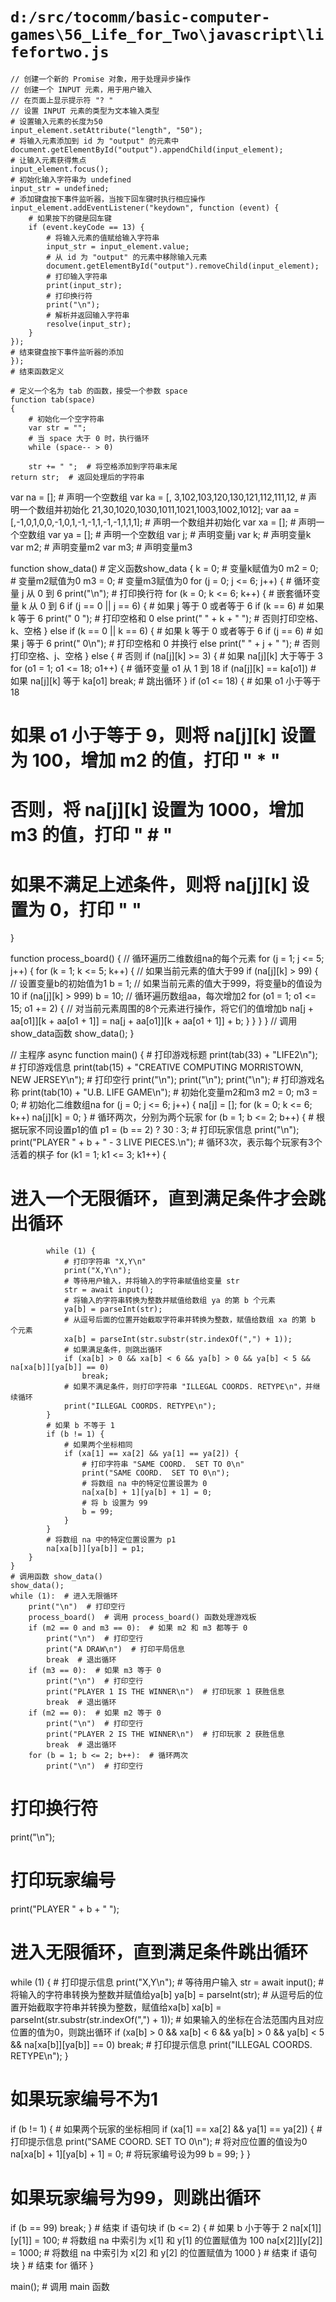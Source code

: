 # `d:/src/tocomm/basic-computer-games\56_Life_for_Two\javascript\lifefortwo.js`

```
// 创建一个新的 Promise 对象，用于处理异步操作
// 创建一个 INPUT 元素，用于用户输入
// 在页面上显示提示符 "? "
// 设置 INPUT 元素的类型为文本输入类型
# 设置输入元素的长度为50
input_element.setAttribute("length", "50");
# 将输入元素添加到 id 为 "output" 的元素中
document.getElementById("output").appendChild(input_element);
# 让输入元素获得焦点
input_element.focus();
# 初始化输入字符串为 undefined
input_str = undefined;
# 添加键盘按下事件监听器，当按下回车键时执行相应操作
input_element.addEventListener("keydown", function (event) {
    # 如果按下的键是回车键
    if (event.keyCode == 13) {
        # 将输入元素的值赋给输入字符串
        input_str = input_element.value;
        # 从 id 为 "output" 的元素中移除输入元素
        document.getElementById("output").removeChild(input_element);
        # 打印输入字符串
        print(input_str);
        # 打印换行符
        print("\n");
        # 解析并返回输入字符串
        resolve(input_str);
    }
});
# 结束键盘按下事件监听器的添加
});
# 结束函数定义

# 定义一个名为 tab 的函数，接受一个参数 space
function tab(space)
{
    # 初始化一个空字符串
    var str = "";
    # 当 space 大于 0 时，执行循环
    while (space-- > 0)
```
        str += " ";  # 将空格添加到字符串末尾
    return str;  # 返回处理后的字符串

var na = [];  # 声明一个空数组
var ka = [, 3,102,103,120,130,121,112,111,12,  # 声明一个数组并初始化
          21,30,1020,1030,1011,1021,1003,1002,1012];
var aa = [,-1,0,1,0,0,-1,0,1,-1,-1,1,-1,-1,1,1,1];  # 声明一个数组并初始化
var xa = [];  # 声明一个空数组
var ya = [];  # 声明一个空数组
var j;  # 声明变量j
var k;  # 声明变量k
var m2;  # 声明变量m2
var m3;  # 声明变量m3

function show_data()  # 定义函数show_data
{
    k = 0;  # 变量k赋值为0
    m2 = 0;  # 变量m2赋值为0
    m3 = 0;  # 变量m3赋值为0
    for (j = 0; j <= 6; j++) {  # 循环变量 j 从 0 到 6
        print("\n");  # 打印换行符
        for (k = 0; k <= 6; k++) {  # 嵌套循环变量 k 从 0 到 6
            if (j == 0 || j == 6) {  # 如果 j 等于 0 或者等于 6
                if (k == 6)  # 如果 k 等于 6
                    print(" 0 ");  # 打印空格和 0
                else
                    print(" " + k + " ");  # 否则打印空格、k、空格
            } else if (k == 0 || k == 6) {  # 如果 k 等于 0 或者等于 6
                if (j == 6)  # 如果 j 等于 6
                    print(" 0\n");  # 打印空格和 0 并换行
                else
                    print(" " + j + " ");  # 否则打印空格、j、空格
            } else {  # 否则
                if (na[j][k] >= 3) {  # 如果 na[j][k] 大于等于 3
                    for (o1 = 1; o1 <= 18; o1++) {  # 循环变量 o1 从 1 到 18
                        if (na[j][k] == ka[o1])  # 如果 na[j][k] 等于 ka[o1]
                            break;  # 跳出循环
                    }
                    if (o1 <= 18) {  # 如果 o1 小于等于 18
# 如果 o1 小于等于 9，则将 na[j][k] 设置为 100，增加 m2 的值，打印 " * "
# 否则，将 na[j][k] 设置为 1000，增加 m3 的值，打印 " # "
# 如果不满足上述条件，则将 na[j][k] 设置为 0，打印 "   "
}

function process_board()
{
    // 循环遍历二维数组na的每个元素
    for (j = 1; j <= 5; j++) {
        for (k = 1; k <= 5; k++) {
            // 如果当前元素的值大于99
            if (na[j][k] > 99) {
                // 设置变量b的初始值为1
                b = 1;
                // 如果当前元素的值大于999，将变量b的值设为10
                if (na[j][k] > 999)
                    b = 10;
                // 循环遍历数组aa，每次增加2
                for (o1 = 1; o1 <= 15; o1 += 2) {
                    // 对当前元素周围的8个元素进行操作，将它们的值增加b
                    na[j + aa[o1]][k + aa[o1 + 1]] = na[j + aa[o1]][k + aa[o1 + 1]] + b;
                }
            }
        }
    }
    // 调用show_data函数
    show_data();
}

// 主程序
async function main()
{
    # 打印游戏标题
    print(tab(33) + "LIFE2\n");
    # 打印游戏信息
    print(tab(15) + "CREATIVE COMPUTING  MORRISTOWN, NEW JERSEY\n");
    # 打印空行
    print("\n");
    print("\n");
    print("\n");
    # 打印游戏名称
    print(tab(10) + "U.B. LIFE GAME\n");
    # 初始化变量m2和m3
    m2 = 0;
    m3 = 0;
    # 初始化二维数组na
    for (j = 0; j <= 6; j++) {
        na[j] = [];
        for (k = 0; k <= 6; k++)
            na[j][k] = 0;
    }
    # 循环两次，分别为两个玩家
    for (b = 1; b <= 2; b++) {
        # 根据玩家不同设置p1的值
        p1 = (b == 2) ? 30 : 3;
        # 打印玩家信息
        print("\n");
        print("PLAYER " + b + " - 3 LIVE PIECES.\n");
        # 循环3次，表示每个玩家有3个活着的棋子
        for (k1 = 1; k1 <= 3; k1++) {
# 进入一个无限循环，直到满足条件才会跳出循环
            while (1) {
                # 打印字符串 "X,Y\n"
                print("X,Y\n");
                # 等待用户输入，并将输入的字符串赋值给变量 str
                str = await input();
                # 将输入的字符串转换为整数并赋值给数组 ya 的第 b 个元素
                ya[b] = parseInt(str);
                # 从逗号后面的位置开始截取字符串并转换为整数，赋值给数组 xa 的第 b 个元素
                xa[b] = parseInt(str.substr(str.indexOf(",") + 1));
                # 如果满足条件，则跳出循环
                if (xa[b] > 0 && xa[b] < 6 && ya[b] > 0 && ya[b] < 5 && na[xa[b]][ya[b]] == 0)
                    break;
                # 如果不满足条件，则打印字符串 "ILLEGAL COORDS. RETYPE\n"，并继续循环
                print("ILLEGAL COORDS. RETYPE\n");
            }
            # 如果 b 不等于 1
            if (b != 1) {
                # 如果两个坐标相同
                if (xa[1] == xa[2] && ya[1] == ya[2]) {
                    # 打印字符串 "SAME COORD.  SET TO 0\n"
                    print("SAME COORD.  SET TO 0\n");
                    # 将数组 na 中的特定位置设置为 0
                    na[xa[b] + 1][ya[b] + 1] = 0;
                    # 将 b 设置为 99
                    b = 99;
                }
            }
            # 将数组 na 中的特定位置设置为 p1
            na[xa[b]][ya[b]] = p1;
        }
    }
    # 调用函数 show_data()
    show_data();
    while (1):  # 进入无限循环
        print("\n")  # 打印空行
        process_board()  # 调用 process_board() 函数处理游戏板
        if (m2 == 0 and m3 == 0):  # 如果 m2 和 m3 都等于 0
            print("\n")  # 打印空行
            print("A DRAW\n")  # 打印平局信息
            break  # 退出循环
        if (m3 == 0):  # 如果 m3 等于 0
            print("\n")  # 打印空行
            print("PLAYER 1 IS THE WINNER\n")  # 打印玩家 1 获胜信息
            break  # 退出循环
        if (m2 == 0):  # 如果 m2 等于 0
            print("\n")  # 打印空行
            print("PLAYER 2 IS THE WINNER\n")  # 打印玩家 2 获胜信息
            break  # 退出循环
        for (b = 1; b <= 2; b++):  # 循环两次
            print("\n")  # 打印空行
# 打印换行符
print("\n");
# 打印玩家编号
print("PLAYER " + b + " ");
# 进入无限循环，直到满足条件跳出循环
while (1) {
    # 打印提示信息
    print("X,Y\n");
    # 等待用户输入
    str = await input();
    # 将输入的字符串转换为整数并赋值给ya[b]
    ya[b] = parseInt(str);
    # 从逗号后的位置开始截取字符串并转换为整数，赋值给xa[b]
    xa[b] = parseInt(str.substr(str.indexOf(",") + 1));
    # 如果输入的坐标在合法范围内且对应位置的值为0，则跳出循环
    if (xa[b] > 0 && xa[b] < 6 && ya[b] > 0 && ya[b] < 5 && na[xa[b]][ya[b]] == 0)
        break;
    # 打印提示信息
    print("ILLEGAL COORDS. RETYPE\n");
}
# 如果玩家编号不为1
if (b != 1) {
    # 如果两个玩家的坐标相同
    if (xa[1] == xa[2] && ya[1] == ya[2]) {
        # 打印提示信息
        print("SAME COORD.  SET TO 0\n");
        # 将对应位置的值设为0
        na[xa[b] + 1][ya[b] + 1] = 0;
        # 将玩家编号设为99
        b = 99;
    }
}
# 如果玩家编号为99，则跳出循环
if (b == 99)
    break;
        }  # 结束 if 语句块
        if (b <= 2) {  # 如果 b 小于等于 2
            na[x[1]][y[1]] = 100;  # 将数组 na 中索引为 x[1] 和 y[1] 的位置赋值为 100
            na[x[2]][y[2]] = 1000;  # 将数组 na 中索引为 x[2] 和 y[2] 的位置赋值为 1000
        }  # 结束 if 语句块
    }  # 结束 for 循环
}

main();  # 调用 main 函数
```